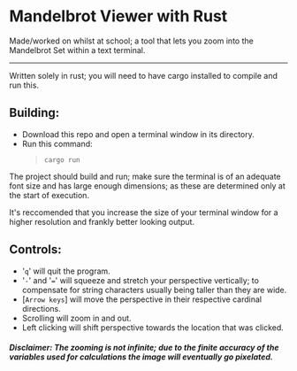 # Mandelbrot Viewer with Rust

Made/worked on whilst at school; a tool that lets you zoom into the Mandelbrot Set within a text terminal.

 ---

Written solely in rust; you will need to have cargo installed to compile and run this.

## Building:
* Download this repo and open a terminal window in its directory.
* Run this command:
  > `cargo run`

The project should build and run; make sure the terminal is of an adequate font size and has large enough dimensions; as these are determined only at the start of execution.

It's reccomended that you increase the size of your terminal window for a higher resolution and frankly better looking output.

## Controls:
* '`q`' will quit the program.
* '`-`' and '`=`' will squeeze and stretch your perspective vertically; to compensate for string characters usually being taller than they are wide.
* [`Arrow keys`] will move the perspective in their respective cardinal directions.
* Scrolling will zoom in and out.
* Left clicking will shift perspective towards the location that was clicked.

##### **Disclaimer:** The zooming is not infinite; due to the finite accuracy of the variables used for calculations the image will eventually go pixelated.
